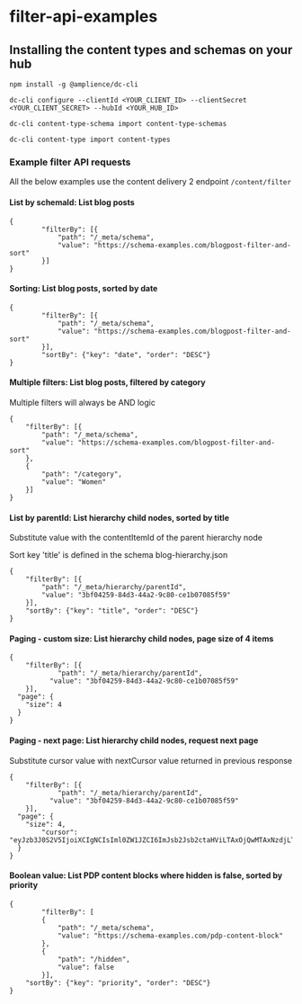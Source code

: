 # filter-api-examples

## Installing the content types and schemas on your hub
```
npm install -g @amplience/dc-cli

dc-cli configure --clientId <YOUR_CLIENT_ID> --clientSecret <YOUR_CLIENT_SECRET> --hubId <YOUR_HUB_ID>

dc-cli content-type-schema import content-type-schemas

dc-cli content-type import content-types

```

### Example filter API requests

All the below examples use the content delivery 2 endpoint ```/content/filter ```

#### List by schemaId: List blog posts

```
{
		"filterBy": [{
			"path": "/_meta/schema",
			"value": "https://schema-examples.com/blogpost-filter-and-sort"
		}]
}
```

#### Sorting: List blog posts, sorted by date

```
{
		"filterBy": [{
			"path": "/_meta/schema",
			"value": "https://schema-examples.com/blogpost-filter-and-sort"
		}],
		"sortBy": {"key": "date", "order": "DESC"}
}
```

#### Multiple filters: List blog posts, filtered by category

Multiple filters will always be AND logic

```
{
	"filterBy": [{
		"path": "/_meta/schema",
		"value": "https://schema-examples.com/blogpost-filter-and-sort"
	},
	{
		"path": "/category",
		"value": "Women"
	}]
}
```

#### List by parentId: List hierarchy child nodes, sorted by title

Substitute value with the contentItemId of the parent hierarchy node

Sort key 'title' is defined in the schema blog-hierarchy.json

```
{
	"filterBy": [{
		"path": "/_meta/hierarchy/parentId",
		"value": "3bf04259-84d3-44a2-9c80-ce1b07085f59"
	}],
	"sortBy": {"key": "title", "order": "DESC"}
}
```

#### Paging - custom size: List hierarchy child nodes, page size of 4 items

```
{
	"filterBy": [{
			"path": "/_meta/hierarchy/parentId",
		  "value": "3bf04259-84d3-44a2-9c80-ce1b07085f59"
	}],
  "page": {
    "size": 4
  }
}
```

#### Paging - next page: List hierarchy child nodes, request next page

Substitute cursor value with nextCursor value returned in previous response

```
{
	"filterBy": [{
			"path": "/_meta/hierarchy/parentId",
		  "value": "3bf04259-84d3-44a2-9c80-ce1b07085f59"
	}],
  "page": {
    "size": 4,
		"cursor": "eyJzb3J0S2V5IjoiXCIgNCIsIml0ZW1JZCI6ImJsb2Jsb2ctaHViLTAxOjQwMTAxNzdjLTFhZmMtNGM4ZC1iMTU5LWZlOGE4NWIyZjcwNyJ9"
  }
}
```

#### Boolean value: List PDP content blocks where hidden is false, sorted by priority

```
{
		"filterBy": [
		{
			"path": "/_meta/schema",
			"value": "https://schema-examples.com/pdp-content-block"
		},
		{
			"path": "/hidden",
			"value": false
		}],
	"sortBy": {"key": "priority", "order": "DESC"}
}
```
